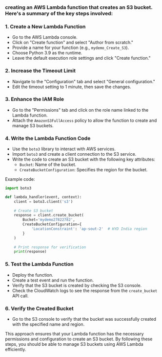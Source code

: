 ### creating an AWS Lambda function that creates an S3 bucket. Here's a summary of the key steps involved:

### 1. Create a New Lambda Function
- Go to the AWS Lambda console.
- Click on "Create function" and select "Author from scratch."
- Provide a name for your function (e.g., `mydemo_Create_S3`).
- Choose Python 3.9 as the runtime.
- Leave the default execution role settings and click "Create function."

### 2. Increase the Timeout Limit
- Navigate to the "Configuration" tab and select "General configuration."
- Edit the timeout setting to 1 minute, then save the changes.

### 3. Enhance the IAM Role
- Go to the "Permissions" tab and click on the role name linked to the Lambda function.
- Attach the `AmazonS3FullAccess` policy to allow the function to create and manage S3 buckets.

### 4. Write the Lambda Function Code
- Use the `boto3` library to interact with AWS services.
- Import `boto3` and create a client connection to the S3 service.
- Write the code to create an S3 bucket with the following key attributes:
  - `Bucket`: Name of the bucket.
  - `CreateBucketConfiguration`: Specifies the region for the bucket.

Example code:
```python
import boto3

def lambda_handler(event, context):
    client = boto3.client('s3')
    
    # Create S3 bucket
    response = client.create_bucket(
        Bucket='mydemo27822782',
        CreateBucketConfiguration={
            'LocationConstraint': 'ap-sout-2'  # HYD India region
        }
    )
    
    # Print response for verification
    print(response)
```

### 5. Test the Lambda Function
- Deploy the function.
- Create a test event and run the function.
- Verify that the S3 bucket is created by checking the S3 console.
- Check the CloudWatch logs to see the response from the `create_bucket` API call.

### 6. Verify the Created Bucket
- Go to the S3 console to verify that the bucket was successfully created with the specified name and region.

This approach ensures that your Lambda function has the necessary permissions and configuration to create an S3 bucket. By following these steps, you should be able to manage S3 buckets using AWS Lambda efficiently.
